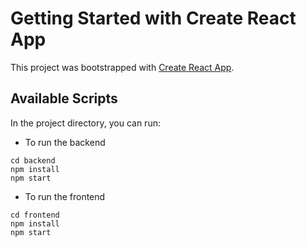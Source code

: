 # Getting Started with Create React App

This project was bootstrapped with [Create React App](https://github.com/facebook/create-react-app).

## Available Scripts

In the project directory, you can run:

- To run the backend
```
cd backend
npm install
npm start 
``` 

- To run the frontend
```
cd frontend
npm install
npm start 
```



